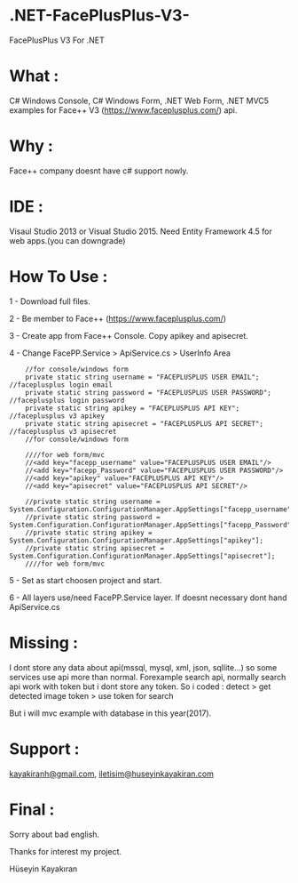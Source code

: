 # .NET-FacePlusPlus-V3-
FacePlusPlus V3 For .NET

# What :
C# Windows Console, C# Windows Form, .NET Web Form, .NET MVC5 examples for Face++ V3 (https://www.faceplusplus.com/) api.

# Why :
Face++ company doesnt have c# support nowly.

# IDE :
Visaul Studio 2013 or Visual Studio 2015. Need Entity Framework 4.5 for web apps.(you can downgrade)

# How To Use :
1 - Download full files.

2 - Be member to Face++ (https://www.faceplusplus.com/)

3 - Create app from Face++ Console. Copy apikey and apisecret.

4 - Change FacePP.Service > ApiService.cs > UserInfo Area

        //for console/windows form
        private static string username = "FACEPLUSPLUS USER EMAIL"; //faceplusplus login email
        private static string password = "FACEPLUSPLUS USER PASSWORD"; //faceplusplus login password
        private static string apikey = "FACEPLUSPLUS API KEY"; //faceplusplus v3 apikey
        private static string apisecret = "FACEPLUSPLUS API SECRET"; //faceplusplus v3 apisecret
        //for console/windows form

        ////for web form/mvc
        //<add key="facepp_username" value="FACEPLUSPLUS USER EMAIL"/>
        //<add key="facepp_Password" value="FACEPLUSPLUS USER PASSWORD"/>
        //<add key="apikey" value="FACEPLUSPLUS API KEY"/>
        //<add key="apisecret" value="FACEPLUSPLUS API SECRET"/>
    
        //private static string username = System.Configuration.ConfigurationManager.AppSettings["facepp_username"];
        //private static string password = System.Configuration.ConfigurationManager.AppSettings["facepp_Password"];
        //private static string apikey = System.Configuration.ConfigurationManager.AppSettings["apikey"];
        //private static string apisecret = System.Configuration.ConfigurationManager.AppSettings["apisecret"];
        ////for web form/mvc
        
5 - Set as start choosen project and start.

6 - All layers use/need FacePP.Service layer. If doesnt necessary dont hand ApiService.cs

# Missing : 
I dont store any data about api(mssql, mysql, xml, json, sqllite...) so some services use api more than normal. 
Forexample search api, normally search api work with token but i dont store any token. 
So i coded :  detect > get detected image token > use token for search

But i will mvc example with database in this year(2017).

# Support :
kayakiranh@gmail.com, iletisim@huseyinkayakiran.com

# Final :
Sorry about bad english.

Thanks for interest my project.

Hüseyin Kayakıran
